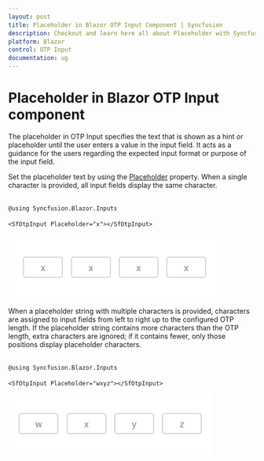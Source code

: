```yaml
---
layout: post
title: Placeholder in Blazor OTP Input Component | Syncfusion
description: Checkout and learn here all about Placeholder with Syncfusion Blazor OTP Input component in Blazor Server App and Blazor WebAssembly App.
platform: Blazor
control: OTP Input
documentation: ug
---
```


# Placeholder in Blazor OTP Input component

The placeholder in OTP Input specifies the text that is shown as a hint or placeholder until the user enters a value in the input field. It acts as a guidance for the users regarding the expected input format or purpose of the input field.

Set the placeholder text by using the [Placeholder](https://help.syncfusion.com/cr/blazor/Syncfusion.Blazor.Inputs.SfOtpInput.html#Syncfusion_Blazor_Inputs_SfOtpInput_Placeholder) property. When a single character is provided, all input fields display the same character.

```cshtml

@using Syncfusion.Blazor.Inputs

<SfOtpInput Placeholder="x"></SfOtpInput>

```

![Blazor OTP Input Component with Placeholder](images/blazor-otp-char.png)

When a placeholder string with multiple characters is provided, characters are assigned to input fields from left to right up to the configured OTP length. If the placeholder string contains more characters than the OTP length, extra characters are ignored; if it contains fewer, only those positions display placeholder characters.

```cshtml

@using Syncfusion.Blazor.Inputs

<SfOtpInput Placeholder="wxyz"></SfOtpInput>

```

![Blazor OTP input component with placeholder as string](images/blazor-otp-string.png)